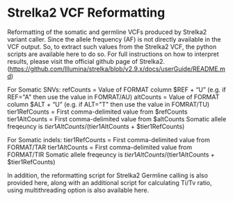 # Strelka2 VCF Reformatting
Reformatting of the somatic and germline VCFs produced by Strelka2 variant caller.
Since the allele frequency (AF) is not directly available in the VCF output. So, to extract such values from the Strelka2 VCF, the python scripts are available here to do so.
For full instructions on how to interpret results, please visit the official github page of Strelka2. (https://github.com/Illumina/strelka/blob/v2.9.x/docs/userGuide/README.md)

For Somatic SNVs:
refCounts = Value of FORMAT column $REF + “U” (e.g. if REF="A" then use the value in FOMRAT/AU)
altCounts = Value of FORMAT column $ALT + “U” (e.g. if ALT="T" then use the value in FOMRAT/TU)
tier1RefCounts = First comma-delimited value from $refCounts
tier1AltCounts = First comma-delimited value from $altCounts
Somatic allele freqeuncy is $tier1AltCounts / ($tier1AltCounts + $tier1RefCounts)

For Somatic indels:
tier1RefCounts = First comma-delimited value from FORMAT/TAR
tier1AltCounts = First comma-delimited value from FORMAT/TIR
Somatic allele freqeuncy is $tier1AltCounts / ($tier1AltCounts + $tier1RefCounts)

In addition, the reformatting script for Strelka2 Germline calling is also provided here, along with an additional script for calculating Ti/Tv ratio, using multithreading option is also available here.

